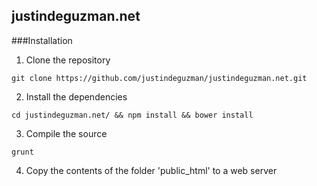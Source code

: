 justindeguzman.net
------------------

###Installation

1. Clone the repository
 ```
 git clone https://github.com/justindeguzman/justindeguzman.net.git
 ```
  
2. Install the dependencies
  ```
  cd justindeguzman.net/ && npm install && bower install
  ```
  
3. Compile the source
  ```
  grunt
  ```

4. Copy the contents of the folder 'public_html' to a web server
